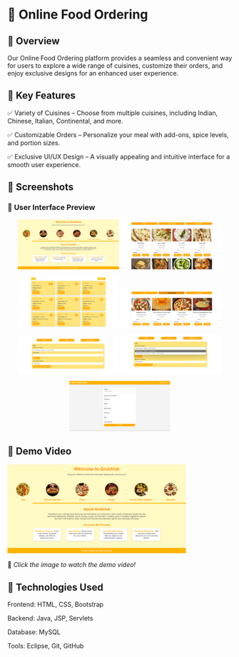 # 🍔 Online Food Ordering
## 🚀 Overview  

Our Online Food Ordering platform provides a seamless and convenient way for users to explore a wide range of cuisines, customize their orders, and enjoy exclusive designs for an enhanced user experience.


## 🌟 Key Features
✅ Variety of Cuisines – Choose from multiple cuisines, including Indian, Chinese, Italian, Continental, and more.

✅ Customizable Orders – Personalize your meal with add-ons, spice levels, and portion sizes.


✅ Exclusive UI/UX Design – A visually appealing and intuitive interface for a smooth user experience.

## 📸 Screenshots  
### 🌟 **User Interface Preview**

<p align="center">
  <img src="https://github.com/muneswar-123/Online_Food_Ordering/blob/main/Screenshot%202025-02-07%20122752.png?raw=true" width="45%">
  <img src="https://github.com/muneswar-123/Online_Food_Ordering/blob/main/Screenshot%202025-02-07%20122819.png?raw=true" width="45%">
</p>

<p align="center">
  <img src="https://github.com/muneswar-123/Online_Food_Ordering/blob/main/Screenshot%202025-02-07%20122842.png?raw=true" width="45%">
  <img src="https://github.com/muneswar-123/Online_Food_Ordering/blob/main/Screenshot%202025-02-07%20122912.png?raw=true" width="45%">
</p>

<p align="center">
  <img src="https://github.com/muneswar-123/Online_Food_Ordering/blob/main/Screenshot%202025-02-07%20123012.png?raw=true" width="45%">
  <img src="https://github.com/muneswar-123/Online_Food_Ordering/blob/main/Screenshot%202025-02-07%20123024.png?raw=true" width="45%">
</p>

<p align="center">
  <img src="https://github.com/muneswar-123/Online_Food_Ordering/blob/main/Screenshot%202025-02-07%20123056.png?raw=true" width="45%">
</p>


## 🎥 Demo Video  

<a href="https://drive.google.com/file/d/1SsIiYBoIxA373KZqyWk7QE-XxBiNrbg7/view" target="_blank">
  <img src="https://github.com/muneswar-123/Online_Food_Ordering/blob/main/Screenshot%202025-02-07%20122752.png?raw=true" width="400">
</a>  

🔹 *Click the image to watch the demo video!*

## 🔧 Technologies Used
Frontend: HTML, CSS, Bootstrap


Backend: Java, JSP, Servlets


Database: MySQL


Tools: Eclipse, Git, GitHub



